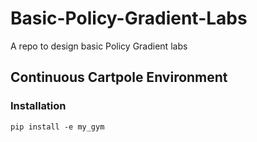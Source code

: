 # Basic-Policy-Gradient-Labs
A repo to design basic Policy Gradient labs

## Continuous Cartpole Environment
### Installation

```
pip install -e my_gym
```